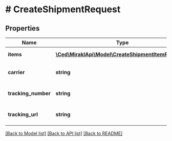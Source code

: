 # # CreateShipmentRequest

## Properties

Name | Type | Description | Notes
------------ | ------------- | ------------- | -------------
**items** | [**\Ced\MiraklApi\Model\CreateShipmentItemRequest[]**](CreateShipmentItemRequest.md) | Shipment items | [optional]
**carrier** | **string** | Carrier company name | [optional]
**tracking_number** | **string** | Carrier tracking number | [optional]
**tracking_url** | **string** | Carrier tracking URL | [optional]

[[Back to Model list]](../../README.md#models) [[Back to API list]](../../README.md#endpoints) [[Back to README]](../../README.md)
